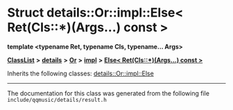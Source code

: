 

# Struct details::Or::impl::Else&lt; Ret(Cls::\*)(Args...) const &gt;

**template &lt;typename Ret, typename Cls, typename... Args&gt;**



[**ClassList**](annotated.md) **>** [**details**](namespacedetails.md) **>** [**Or**](namespacedetails_1_1Or.md) **>** [**impl**](namespacedetails_1_1Or_1_1impl.md) **>** [**Else&lt; Ret(Cls::\*)(Args...) const &gt;**](structdetails_1_1Or_1_1impl_1_1Else_3_01Ret_07Cls_1_1_5_08_07Args_8_8_8_08_01const_01_4.md)








Inherits the following classes: [details::Or::impl::Else](structdetails_1_1Or_1_1impl_1_1Else.md)















































































































------------------------------
The documentation for this class was generated from the following file `include/qqmusic/details/result.h`

